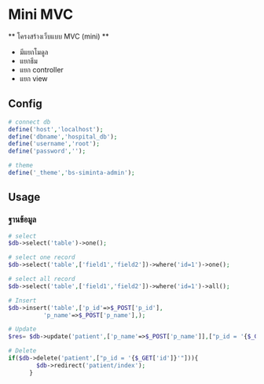 Mini MVC
========
** โครงสร้างเว็บแบบ MVC (mini) **
+ มีแยกโมดูล
+ แยกธีม
+ แยก controller
+ แยก view


Config
------
```php
# connect db
define('host','localhost');
define('dbname','hospital_db');
define('username','root');
define('password','');

# theme
define('_theme','bs-siminta-admin');
```

Usage
-----
### ฐานข้อมูล
```php
# select 
$db->select('table')->one();

# select one record
$db->select('table',['field1','field2'])->where('id=1')->one();

# select all record
$db->select('table',['field1','field2'])->where('id=1')->all();

# Insert
$db->insert('table',['p_id'=>$_POST['p_id'],
		  'p_name'=>$_POST['p_name'],);

# Update
$res= $db->update('patient',['p_name'=>$_POST['p_name']],["p_id = '{$_GET['id']}'"]);

# Delete
if($db->delete('patient',["p_id = '{$_GET['id']}'"])){
        $db->redirect('patient/index');
      }

```